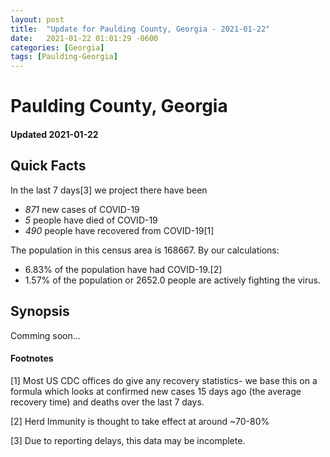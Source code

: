 ```yaml
---
layout: post
title:  "Update for Paulding County, Georgia - 2021-01-22"
date:   2021-01-22 01:01:29 -0600
categories: [Georgia]
tags: [Paulding-Georgia]
---
```


# Paulding County, Georgia
#### Updated 2021-01-22

## Quick Facts

In the last 7 days[3] we project there have been
- *871* new cases of COVID-19
- *5* people have died of COVID-19
- *490* people have recovered from COVID-19[1]

The population in this census area is 168667. By our calculations:
- 6.83% of the population have had COVID-19.[2]
- 1.57% of the population or 2652.0 people are actively fighting the virus.

## Synopsis

Comming soon...


#### Footnotes

[1] Most US CDC offices do give any recovery statistics- we base this on a formula which looks at confirmed new cases
15 days ago (the average recovery time) and deaths over the last 7 days.

[2] Herd Immunity is thought to take effect at around ~70-80%

[3] Due to reporting delays, this data may be incomplete.
 
    